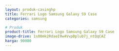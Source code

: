 ```yaml
---
layout: produk-casinghp
title: Ferrari Logo Samsung Galaxy S9 Case
categories: samsung

# Produk
product-title: Ferrari Logo Samsung Galaxy S9 Case
image-drive: 1s00mk2RdaeI9w4VvpDplub7j_ntQqCAZ
harga: 90000
---
```

